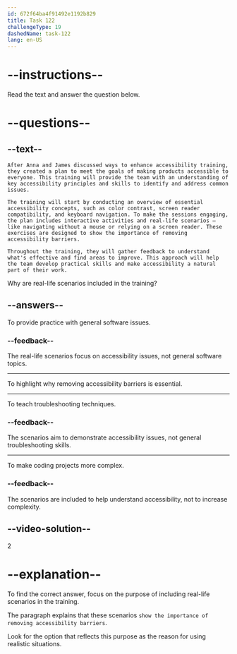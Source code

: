 ```yaml
---
id: 672f64ba4f91492e1192b829
title: Task 122
challengeType: 19
dashedName: task-122
lang: en-US
---
```


<!-- READING -->

# --instructions--

Read the text and answer the question below.

# --questions--

## --text--

`After Anna and James discussed ways to enhance accessibility training, they created a plan to meet the goals of making products accessible to everyone. This training will provide the team with an understanding of key accessibility principles and skills to identify and address common issues.`

`The training will start by conducting an overview of essential accessibility concepts, such as color contrast, screen reader compatibility, and keyboard navigation. To make the sessions engaging, the plan includes interactive activities and real-life scenarios — like navigating without a mouse or relying on a screen reader. These exercises are designed to show the importance of removing accessibility barriers.`

`Throughout the training, they will gather feedback to understand what's effective and find areas to improve. This approach will help the team develop practical skills and make accessibility a natural part of their work.`

Why are real-life scenarios included in the training?

## --answers--

To provide practice with general software issues.

### --feedback--

The real-life scenarios focus on accessibility issues, not general software topics.

---

To highlight why removing accessibility barriers is essential.

---

To teach troubleshooting techniques.

### --feedback--

The scenarios aim to demonstrate accessibility issues, not general troubleshooting skills.

---

To make coding projects more complex.

### --feedback--

The scenarios are included to help understand accessibility, not to increase complexity.

## --video-solution--

2

# --explanation--

To find the correct answer, focus on the purpose of including real-life scenarios in the training.

The paragraph explains that these scenarios `show the importance of removing accessibility barriers`.

Look for the option that reflects this purpose as the reason for using realistic situations.
